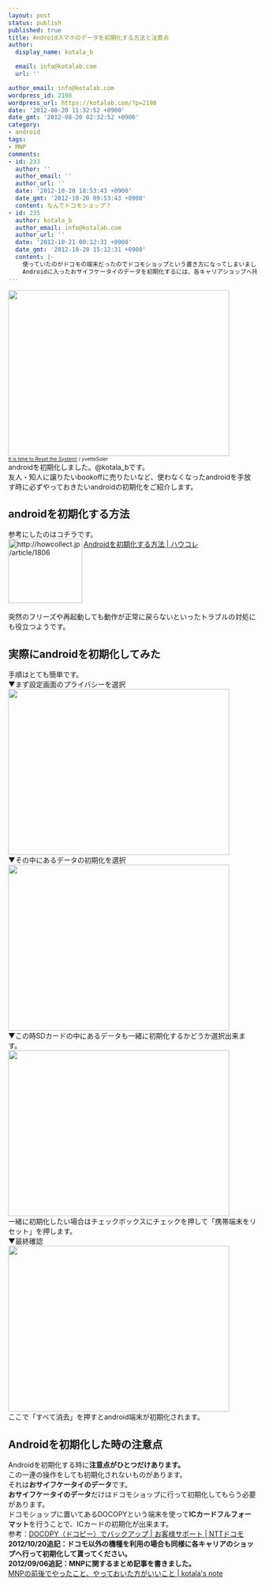 ```yaml
---
layout: post
status: publish
published: true
title: Androidスマホのデータを初期化する方法と注意点
author:
  display_name: kotala_b

  email: info@kotalab.com
  url: ''

author_email: info@kotalab.com
wordpress_id: 2198
wordpress_url: https://kotalab.com/?p=2198
date: '2012-08-20 11:32:52 +0900'
date_gmt: '2012-08-20 02:32:52 +0900'
category:
- android
tags:
- MNP
comments:
- id: 233
  author: ''
  author_email: ''
  author_url: ''
  date: '2012-10-20 18:53:43 +0900'
  date_gmt: '2012-10-20 09:53:43 +0900'
  content: なんでドコモショップ？
- id: 235
  author: kotala_b
  author_email: info@kotalab.com
  author_url: ''
  date: '2012-10-21 00:12:31 +0900'
  date_gmt: '2012-10-20 15:12:31 +0900'
  content: |-
    使っていたのがドコモの端末だったのでドコモショップという書き方になってしまいました。
    Androidに入ったおサイフケータイのデータを初期化するには、各キャリアショップへ持って行ってやってもらうしかないようです。
---
```

<p><a href="https://kotalab.com/wp-content/uploads/androidreset_120820.jpg" target="_blank"><img src="https://kotalab.com/wp-content/uploads/androidreset_120820.jpg" alt="" title="androidreset_120820" width="448" height="336" class="alignnone size-full wp-image-2205" /></a><br />
<span style="font-size:10px;"><a href="https://www.flickr.com/photos/jesseyvette/5752137437/" target="_blank">It is time to Reset the System!</a> / yvetteSoler</span><br />
androidを初期化しました。@kotala_bです。<br />
友人・知人に譲りたいbookoffに売りたいなど、使わなくなったandroidを手放す時に必ずやっておきたいandroidの初期化をご紹介します。<br />
<!--more--></p>
<h2>androidを初期化する方法</h2>
<p>参考にしたのはコチラです。<br />
<a href="http://howcollect.jp/article/1806" target="_blank"><img src="https://capture.heartrails.com/150x130?http://howcollect.jp/article/1806" alt="http://howcollect.jp/article/1806" width="150" height="130" align="left" /></a><a href="http://howcollect.jp/article/1806" target="_blank">Androidを初期化する方法 | ハウコレ</a><br style="clear:both;" /><br />
突然のフリーズや再起動しても動作が正常に戻らないといったトラブルの対処にも役立つようです。</p>
<h2>実際にandroidを初期化してみた</h2>
<p>手順はとても簡単です。<br />
▼まず設定画面のプライバシーを選択<br />
<a href="https://kotalab.com/wp-content/uploads/androidreset_120820_01.jpg" target="_blank"><img src="https://kotalab.com/wp-content/uploads/androidreset_120820_01.jpg" alt="" title="androidreset_120820_01" width="448" height="336" class="alignnone size-full wp-image-2200" /></a><br />
▼その中にあるデータの初期化を選択<br />
<a href="https://kotalab.com/wp-content/uploads/androidreset_120820_02.jpg" target="_blank"><img src="https://kotalab.com/wp-content/uploads/androidreset_120820_02.jpg" alt="" title="androidreset_120820_02" width="448" height="336" class="alignnone size-full wp-image-2201" /></a><br />
▼この時SDカードの中にあるデータも一緒に初期化するかどうか選択出来ます。<br />
<a href="https://kotalab.com/wp-content/uploads/androidreset_120820_03.jpg" target="_blank"><img src="https://kotalab.com/wp-content/uploads/androidreset_120820_03.jpg" alt="" title="androidreset_120820_03" width="448" height="336" class="alignnone size-full wp-image-2202" /></a><br />
一緒に初期化したい場合はチェックボックスにチェックを押して「携帯端末をリセット」を押します。<br />
▼最終確認<br />
<a href="https://kotalab.com/wp-content/uploads/androidreset_120820_04.jpg" target="_blank"><img src="https://kotalab.com/wp-content/uploads/androidreset_120820_04.jpg" alt="" title="androidreset_120820_04" width="448" height="336" class="alignnone size-full wp-image-2199" /></a><br />
ここで「すべて消去」を押すとandroid端末が初期化されます。</p>
<h2>Androidを初期化した時の注意点</h2>
<p>Androidを初期化する時に<strong>注意点がひとつだけあります。</strong><br />
この一連の操作をしても初期化されないものがあります。<br />
それは<strong>おサイフケータイのデータ</strong>です。<br />
<strong>おサイフケータイのデータ</strong>だけはドコモショップに行って初期化してもらう必要があります。<br />
ドコモショップに置いてあるDOCOPYという端末を使って<strong>ICカードフルフォーマット</strong>を行うことで、ICカードの初期化が出来ます。<br />
参考：<a href="http://www.nttdocomo.co.jp/support/utilization/backup/docopy/" target="_blank">DOCOPY（ドコピー）でバックアップ | お客様サポート | NTTドコモ</a><br />
<strong>2012/10/20追記：ドコモ以外の機種を利用の場合も同様に各キャリアのショップへ行って初期化して貰ってください。</strong><br />
<strong>2012/09/06追記：MNPに関するまとめ記事を書きました。</strong><br />
<a href="https://kotalab.com/mnp-todobetter" target="_blank">MNPの前後でやったこと、やっておいた方がいいこと | kotala's note</a></p>
